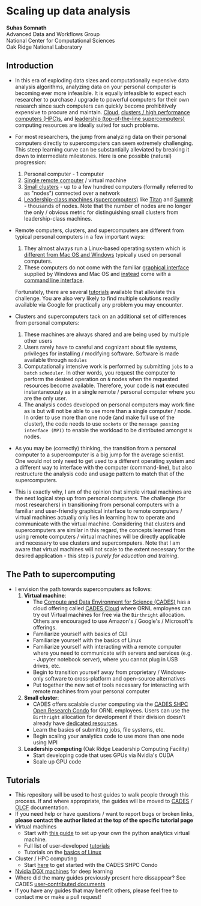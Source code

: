 # Scaling up data analysis
**Suhas Somnath**<br>
Advanced Data and Workflows Group<br>
National Center for Computational Sciences<br>
Oak Ridge National Laboratory

## Introduction
-   In this era of exploding data sizes and computationally expensive data analysis algorithms, analyzing data on your personal computer is becoming ever more infeasible. It is equally infeasible to expect each researcher to purchase / upgrade to powerful computers for their own research since such computers can quickly become prohibitively expensive to procure and maintain. [Cloud](http://support.cades.ornl.gov/index.php/birthright-cloud/), [clusters / high performance computers (HPC)s](http://support.cades.ornl.gov/index.php/shpc-condos/), and [leadership (top-of-the-line supercomputers)](https://www.olcf.ornl.gov/computing-resources/) computing resources are ideally suited for such problems.
- For most researchers, the jump from analyzing data on their personal computers directly to supercomputers can seem extremely  challenging. This steep learning curve can be substantially alleviated by breaking it down to intermediate milestones. Here is one possible (natural) progression:
  1. Personal computer - 1 computer
  2. [Single remote computer](http://www.linfo.org/remote_machine.html) / virtual machine
  3. [Small clusters](https://en.wikipedia.org/wiki/Computer_cluster) - up to a few hundred computers (formally referred to as "nodes") connected over a network
  4. [Leadership-class machines (supercomputers)](https://en.wikipedia.org/wiki/Supercomputer) like [Titan](https://www.olcf.ornl.gov/computing-resources/titan-cray-xk7/) and [Summit](https://www.olcf.ornl.gov/summit/) - thousands of nodes. Note that the number of nodes are no longer the only / obvious metric for distinguishing small clusters from leadership-class machines.
- Remote computers, clusters, and supercomputers are different from typical personal computers in a few important ways:
  1. They almost always run a Linux-based operating system which is [different from Mac OS and Windows](https://shiftwebsolutions.com/the-differences-between-mac-windows-and-linux/) typically used on personal computers.
  2. These computers do not come with the familiar [graphical interface](https://www.britannica.com/technology/graphical-user-interface) supplied by Windows and Mac OS and [instead](https://www.computerhope.com/issues/ch000619.htm) come with a [command line interface](https://en.wikipedia.org/wiki/Command-line_interface).

  Fortunately, there are several [tutorials](https://www.udacity.com/course/linux-command-line-basics--ud595) available that alleviate this challenge. You are also very likely to find multiple solutions readily available via Google for practically any problem you may encounter.
- Clusters and supercomputers tack on an additional set of differences from personal computers:
  1. These machines are always shared and are being used by multiple other users
  2. Users rarely have to careful and cognizant about file systems, privileges for installing / modifying software. Software is made available through `modules`
  3. Computationally intensive work is performed by submitting `jobs` to a `batch` `scheduler`. In other words, you request the computer to perform the desired operation on `N` nodes when the requested resources become available. Therefore, your code is **not** executed instantaneously as in a single remote / personal computer where you are the only user.
  4. The analysis codes developed on personal computers may work fine as is but will not be able to use more than a single computer / node. In order to use more than one node (and make full use of the cluster), the code needs to use `sockets` or the `message passing interface (MPI)` to enable the workload to be distributed amongst `N` nodes.
- As you may be (correctly) thinking, the transition from a personal computer to a supercomputer is a big jump for the average scientist. One would not only need to get used to a different operating system and a different way to interface with the computer (command-line), but also restructure the analysis code and usage pattern to match that of the supercomputers.
- This is exactly why, I am of the opinion that simple virtual machines are the next logical step up from personal computers. The challenge (for most researchers) in transitioning from personal computers with a familiar and user-friendly graphical interface to remote computers / virtual machines actually only lies in learning how to operate and communicate with the virtual machine. Considering that clusters and supercomputers are similar in this regard, the concepts learned from using remote computers / virtual machines will be directly applicable and necessary to use clusters and supercomputers. Note that I am aware that virtual machines will not scale to the extent necessary for the desired application - this step is *purely for education and training*.
## The Path to supercomputing
- I envision the path towards supercomputers as follows:
  1. **Virtual machine**:
        - The [Compute and Data Environment for Science (CADES)](https://cades.ornl.gov) has a cloud offering called [CADES Cloud](https://cades.ornl.gov/service-suite/cades-cloud/) where ORNL employees can try out Virtual machines for free via the `Birthright` allocation. Others are encouraged to use Amazon's / Google's / Microsoft's offerings.
        - Familiarize yourself with basics of CLI
        - Familiarize yourself with the basics of Linux
        - Familiarize yourself with interacting with a remote computer where you need to communicate with servers and services (e.g. - Jupyter notebook server), where you cannot plug in USB drives, etc.
        - Begin to transition yourself away from proprietary / Windows-only software to cross-platform and open-source alternatives
        - Put together the new set of tools necessary for interacting with remote machines from your personal computer
  2. **Small cluster**:
        - CADES offers scalable cluster computing via the [CADES SHPC Open Research Condo](https://cades.ornl.gov/service-suite/scalable-hpc/) for ORNL employees. Users can use the `Birthright` allocation for development if their division doesn't already have [dedicated resources](http://support.cades.ornl.gov/user-documentation/_book/condos/how-to-use/request-access.html).
        - Learn the basics of submitting jobs, file systems, etc.
        - Begin scaling your analytics code to use more than one node using MPI
  3. **Leadership computing** (Oak Ridge Leadership Computing Facility)
        - Start developing code that uses GPUs via Nvidia's CUDA
        - Scale up GPU code

## Tutorials
- This repository will be used to host guides to walk people through this process. If and where appropriate, the guides will be moved to [CADES](http://support.cades.ornl.gov/user-documentation/_book/SUPPORT.html) / [OLCF](https://www.olcf.ornl.gov/for-users/getting-started/) documentation.
- If you need help or have questions / want to report bugs or broken links, **please contact the author listed at the top of the specific tutorial page**
- Virtual machines
  - Start with [this guide](http://support.cades.ornl.gov/user-documentation/_book/user-contributed-tutorials/jupyter/python_analytics_server.html) to set up your own the python analytics virtual machine.
  - Full list of user-developed [tutorials](http://support.cades.ornl.gov/user-documentation/_book/user-contributed-tutorials/user-contributed-index.html)
  - Tutorials on the [basics of Linux](http://support.cades.ornl.gov/user-documentation/_book/linux/linux-intro.html)
- Cluster / HPC computing
  - Start [here](http://support.cades.ornl.gov/user-documentation/_book/quick-starts/condo-quick-start.html) to get started with the CADES SHPC Condo
- [Nvidia DGX machines](./dgx_guide.md) for deep learning
- Where did the many guides previously present here dissappear? See CADES [user-contributed documents](http://support.cades.ornl.gov/user-documentation/_book/user-contributed-tutorials/user-contributed-index.html) 
- If you have any guides that may benefit others, please feel free to contact me or make a pull request!
